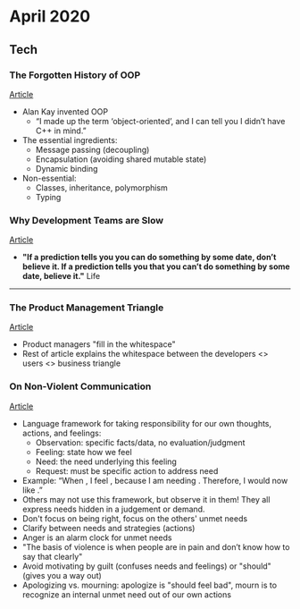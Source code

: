 April 2020
==========

Tech
----

### The Forgotten History of OOP

[Article](https://medium.com/javascript-scene/the-forgotten-history-of-oop-88d71b9b2d9f)

- Alan Kay invented OOP
  - “I made up the term ‘object-oriented’, and I can tell you I didn’t have C++ in mind.”
- The essential ingredients:
  - Message passing (decoupling)
  - Encapsulation (avoiding shared mutable state)
  - Dynamic binding
- Non-essential:
  - Classes, inheritance, polymorphism
  - Typing

### Why Development Teams are Slow

[Article](https://medium.com/javascript-scene/why-development-teams-are-slow-89107985c75c)

- **"If a prediction tells you you can do something by some date, don’t believe it. If a prediction tells you that you can’t do something by some date, believe it."**
Life
----

### The Product Management Triangle

[Article](https://productlogic.org/2014/06/22/the-product-management-triangle/)

- Product managers "fill in the whitespace"
- Rest of article explains the whitespace between the developers <> users <> business triangle

### On Non-Violent Communication

[Article](https://medium.com/@eriktorenberg_/on-nonviolent-communication-33ca8c7ebfcb)

- Language framework for taking responsibility for our own thoughts, actions, and feelings:
  - Observation: specific facts/data, no evaluation/judgment
  - Feeling: state how we feel
  - Need: the need underlying this feeling
  - Request: must be specific action to address need
- Example: “When <observation>, I feel <feeling>, because I am needing <need>. Therefore, I would now like <request>.”
- Others may not use this framework, but observe it in them! They all express needs hidden in a judgement or demand.
- Don't focus on being right, focus on the others' unmet needs
- Clarify between needs and strategies (actions)
- Anger is an alarm clock for unmet needs
- "The basis of violence is when people are in pain and don’t know how to say that clearly"
- Avoid motivating by guilt (confuses needs and feelings) or "should" (gives you a way out)
- Apologizing vs. mourning: apologize is "should feel bad", mourn is to recognize an internal unmet need out of our own actions
